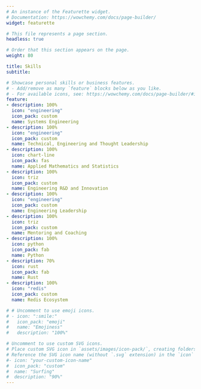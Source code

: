 ```yaml
---
# An instance of the Featurette widget.
# Documentation: https://wowchemy.com/docs/page-builder/
widget: featurette

# This file represents a page section.
headless: true

# Order that this section appears on the page.
weight: 80

title: Skills
subtitle:

# Showcase personal skills or business features.
# - Add/remove as many `feature` blocks below as you like.
# - For available icons, see: https://wowchemy.com/docs/page-builder/#icons
feature:
- description: 100% 
  icon: "engineering"
  icon_pack: custom
  name: Systems Engineering
- description: 100% 
  icon: "engineering"
  icon_pack: custom
  name: Technical, Engineering and Thought Leadership
- description: 100%
  icon: chart-line
  icon_pack: fas
  name: Applied Mathematics and Statistics
- description: 100%
  icon: triz
  icon_pack: custom
  name: Engineering R&D and Innovation
- description: 100% 
  icon: "engineering"
  icon_pack: custom
  name: Engineering Leadership
- description: 100%
  icon: triz
  icon_pack: custom
  name: Mentoring and Coaching
- description: 100%
  icon: python
  icon_pack: fab
  name: Python
- description: 70%
  icon: rust
  icon_pack: fab
  name: Rust
- description: 100% 
  icon: "redis"
  icon_pack: custom
  name: Redis Ecosystem

# # Uncomment to use emoji icons.
# - icon: ":smile:"
#   icon_pack: "emoji"
#   name: "Emojiness"
#   description: "100%"  

# Uncomment to use custom SVG icons.
# Place custom SVG icon in `assets/images/icon-pack/`, creating folders if necessary.
# Reference the SVG icon name (without `.svg` extension) in the `icon` field.
#- icon: "your-custom-icon-name"
#  icon_pack: "custom"
#  name: "Surfing"
#  description: "90%"
---
```

